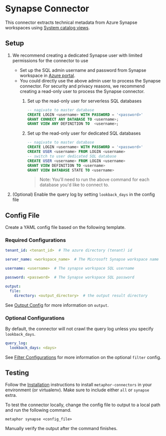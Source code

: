 # Synapse Connector

This connector extracts technical metadata from Azure Synapse workspaces using [System catalog views](https://learn.microsoft.com/en-us/sql/relational-databases/system-catalog-views/catalog-views-transact-sql?view=sql-server-ver16).

## Setup

1. We recommend creating a dedicated Synapse user with limited permissions for the connector to use
    - Set up the SQL admin username and password from Synapse workspace in [Azure portal](https://portal.azure.com/#view/HubsExtension/BrowseResource/resourceType/Microsoft.Synapse%2Fworkspaces).
    - You could directly use the above admin user to process the Synapse connector.
      For security and privacy reasons, we recommend creating a read-only user to process the Synapse connector.
      1. Set up the read-only user for serverless SQL databases

          ```sql
          -- nagivate to master database
          CREATE LOGIN <username> WITH PASSWORD = '<password>'
          GRANT CONNECT ANY DATABASE TO <username>;
          GRANT VIEW ANY DEFINITION TO  <username>;
          ```

      2. Set up the read-only user for dedicated SQL databases

          ```sql
          -- nagivate to master database
          CREATE LOGIN <username> WITH PASSWORD = '<password>'
          CREATE USER <username> FROM LOGIN <username>
          -- switch to user dedicated SQL database
          CREATE USER <username> FROM LOGIN <username>
          GRANT VIEW DEFINITION TO <username>
          GRANT VIEW DATABASE STATE TO <username>
          ```

          > Note: You'll need to run the above command for each database you'd like to connect to.

2. (Optional) Enable the query log by setting `lookback_days` in the config file

## Config File

Create a YAML config file based on the following template.

### Required Configurations

```yaml
tenant_id: <tenant_id>  # The azure directory (tenant) id

server_name: <workspace_name>  # The Microsoft Synapse workspace name

username: <username>  # The synapse workspace SQL username

password: <password>  # The Synapse workspace SQL password

output:
  file:
    directory: <output_directory>  # the output result directory
```

See [Output Config](../common/docs/output.md) for more information on `output`.

### Optional Configurations

By default, the connector will not crawl the query log unless you specify `lookback_days`.

```yaml
query_log:
  lookback_days: <days>
```

See [Filter Configurations](../common/docs/filter.md) for more information on the optional `filter` config.

## Testing

Follow the [Installation](../../README.md) instructions to install `metaphor-connectors` in your environment (or virtualenv). Make sure to include either `all` or `synapse` extra.

To test the connector locally, change the config file to output to a local path and run the following command.

```shell
metaphor synapse <config_file>
```

Manually verify the output after the command finishes.
